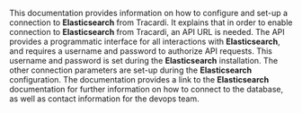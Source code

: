This documentation provides information on how to configure and set-up a connection to __Elasticsearch__ from Tracardi. It explains that in order to enable connection to __Elasticsearch__ from Tracardi, an API URL is needed. The API provides a programmatic interface for all interactions with __Elasticsearch__, and requires a username and password to authorize API requests. This username and password is set during the __Elasticsearch__ installation. The other connection parameters are set-up during the __Elasticsearch__ configuration. The documentation provides a link to the __Elasticsearch__ documentation for further information on how to connect to the database, as well as contact information for the devops team.
